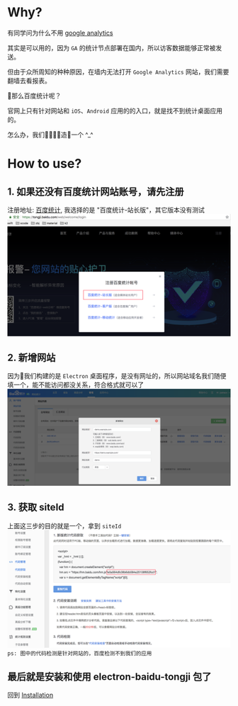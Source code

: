 
# Why?
有同学问为什么不用 [google analytics](https://analytics.google.com/)

其实是可以用的，因为 `GA` 的统计节点部署在国内，所以访客数据能够正常被发送。

但由于众所周知的种种原因，在墙内无法打开 `Google Analytics` 网站，我们需要翻墙去看报表。

那么百度统计呢？

官网上只有针对网站和 `iOS`、`Android` 应用的的入口，就是找不到统计桌面应用的。

怎么办，我们造一个 ^_^

# How to use?

## 1. 如果还没有百度统计网站账号，请先注册
注册地址: [百度统计](https://tongji.baidu.com/web/welcome/login), 我选择的是 "百度统计-站长版"，其它版本没有测试
![注册](./images/register.png)

## 2. 新增网站
因为我们构建的是 `Electron` 桌面程序，是没有网址的，所以网站域名我们随便填一个，能不能访问都没关系，符合格式就可以了
![新增网站](./images/new-site.png)

## 3. 获取 siteId
上面这三步的目的就是一个，拿到 `siteId`
![新增网站](./images/siteId.png)
`ps: 图中的代码检测是针对网站的，百度检测不到我们的应用`

## 最后就是安装和使用 electron-baidu-tongji 包了
回到 [Installation](https://github.com/joehecn/electron-baidu-tongji#installation)
